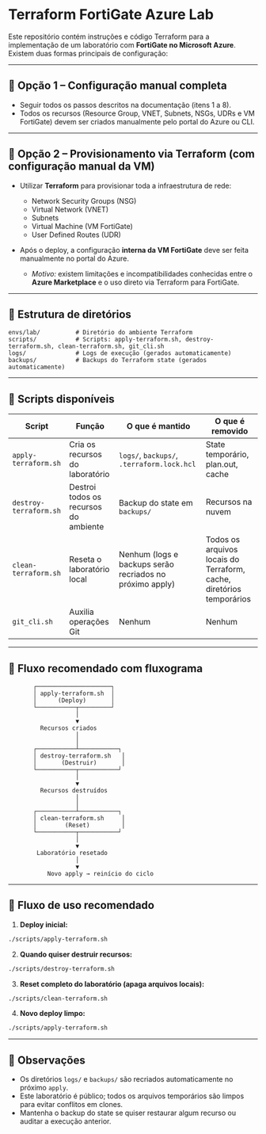 # Terraform FortiGate Azure Lab

Este repositório contém instruções e código Terraform para a implementação de um laboratório com **FortiGate no Microsoft Azure**.
Existem duas formas principais de configuração:

---

## 🔹 Opção 1 – Configuração manual completa

* Seguir todos os passos descritos na documentação (itens 1 a 8).
* Todos os recursos (Resource Group, VNET, Subnets, NSGs, UDRs e VM FortiGate) devem ser criados manualmente pelo portal do Azure ou CLI.

---

## 🔹 Opção 2 – Provisionamento via Terraform (com configuração manual da VM)

* Utilizar **Terraform** para provisionar toda a infraestrutura de rede:

  * Network Security Groups (NSG)
  * Virtual Network (VNET)
  * Subnets
  * Virtual Machine (VM FortiGate)
  * User Defined Routes (UDR)
* Após o deploy, a configuração **interna da VM FortiGate** deve ser feita manualmente no portal do Azure.

  * *Motivo:* existem limitações e incompatibilidades conhecidas entre o **Azure Marketplace** e o uso direto via Terraform para FortiGate.

---

## 🔹 Estrutura de diretórios

```
envs/lab/          # Diretório do ambiente Terraform
scripts/           # Scripts: apply-terraform.sh, destroy-terraform.sh, clean-terraform.sh, git_cli.sh
logs/              # Logs de execução (gerados automaticamente)
backups/           # Backups do Terraform state (gerados automaticamente)
```

---

## 🔹 Scripts disponíveis

| Script                 | Função                                | O que é mantido                                          | O que é removido                                                     |
| ---------------------- | ------------------------------------- | -------------------------------------------------------- | -------------------------------------------------------------------- |
| `apply-terraform.sh`   | Cria os recursos do laboratório       | `logs/`, `backups/`, `.terraform.lock.hcl`               | State temporário, plan.out, cache                                    |
| `destroy-terraform.sh` | Destroi todos os recursos do ambiente | Backup do state em `backups/`                            | Recursos na nuvem                                                    |
| `clean-terraform.sh`   | Reseta o laboratório local            | Nenhum (logs e backups serão recriados no próximo apply) | Todos os arquivos locais do Terraform, cache, diretórios temporários |
| `git_cli.sh`           | Auxilia operações Git                 | Nenhum                                                   | Nenhum                                                               |

---

## 🔹 Fluxo recomendado com fluxograma

```
       ┌─────────────────────┐
       │ apply-terraform.sh  │
       │      (Deploy)       │
       └───────────┬─────────┘
                   │
                   ▼
         Recursos criados
                   │
                   │
       ┌───────────┴───────────┐
       │ destroy-terraform.sh   │
       │       (Destruir)       │
       └───────────┬───────────┘
                   │
                   ▼
         Recursos destruídos
                   │
                   │
       ┌───────────┴───────────┐
       │ clean-terraform.sh     │
       │        (Reset)         │
       └───────────┬───────────┘
                   │
                   ▼
        Laboratório resetado
                   │
                   ▼
           Novo apply → reinício do ciclo
```

---

## 🔹 Fluxo de uso recomendado

1. **Deploy inicial:**

```bash
./scripts/apply-terraform.sh
```

2. **Quando quiser destruir recursos:**

```bash
./scripts/destroy-terraform.sh
```

3. **Reset completo do laboratório (apaga arquivos locais):**

```bash
./scripts/clean-terraform.sh
```

4. **Novo deploy limpo:**

```bash
./scripts/apply-terraform.sh
```

---

## 🔹 Observações

* Os diretórios `logs/` e `backups/` são recriados automaticamente no próximo `apply`.
* Este laboratório é público; todos os arquivos temporários são limpos para evitar conflitos em clones.
* Mantenha o backup do state se quiser restaurar algum recurso ou auditar a execução anterior.
